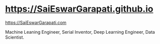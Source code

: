 # https://SaiEswarGarapati.github.io
https://SaiEswarGarapati.com

Machine Leaning Engineer, Serial Inventor, Deep Learning Engineer, Data Scientist. 
